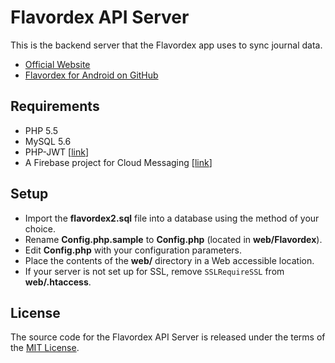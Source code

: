 # Flavordex API Server

This is the backend server that the Flavordex app uses to sync journal data.

   * [Official Website](http://flavordex.ultramegasoft.com/)
   * [Flavordex for Android on GitHub](https://github.com/ultramega/flavordex)

## Requirements

   * PHP 5.5
   * MySQL 5.6
   * PHP-JWT [[link](https://github.com/firebase/php-jwt)]
   * A Firebase project for Cloud Messaging [[link](https://firebase.google.com/)]

## Setup

   * Import the **flavordex2.sql** file into a database using the method of your choice.
   * Rename **Config.php.sample** to **Config.php** (located in **web/Flavordex**).
   * Edit **Config.php** with your configuration parameters.
   * Place the contents of the **web/** directory in a Web accessible location.
   * If your server is not set up for SSL, remove `SSLRequireSSL` from **web/.htaccess**.

## License

The source code for the Flavordex API Server is released under the terms of the
[MIT License](http://sguidetti.mit-license.org/).
